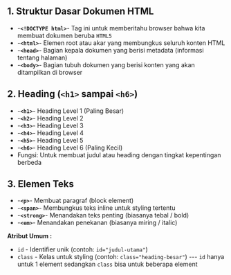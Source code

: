 ## 1. Struktur Dasar Dokumen HTML

- -**`<!DOCTYPE html>`**- Tag ini untuk memberitahu browser bahwa kita membuat dokumen beruba `HTML5`
- -**`<html>`**- Elemen root atau akar yang membungkus seluruh konten HTML
- -**`<head>`**- Bagian kepala dokumen yang berisi metadata (informasi tentang halaman)
- -**`<body>`**- Bagian tubuh dokumen yang berisi konten yang akan ditampilkan di browser

## 2. Heading (`<h1>` sampai `<h6>`)

- -**`<h1>`**- Heading Level 1 (Paling Besar)
- -**`<h2>`**- Heading Level 2
- -**`<h3>`**- Heading Level 3
- -**`<h4>`**- Heading Level 4
- -**`<h5>`**- Heading Level 5
- -**`<h6>`**- Heading Level 6 (Paling Kecil)
- Fungsi: Untuk membuat judul atau heading dengan tingkat kepentingan berbeda

## 3. Elemen Teks

- -**`<p>`**- Membuat paragraf (block element)
- -**`<span>`**- Membungkus teks inline untuk styling tertentu
- -**`<strong>`**- Menandakan teks penting (biasanya tebal / bold)
- -**`<em>`**- Menandakan penekanan (biasanya miring / italic)

**Atribut Umum :**

- `id` - Identifier unik (contoh: `id="judul-utama"`)
- `class` - Kelas untuk styling (contoh: `class="heading-besar"`)
  --- `id` hanya untuk 1 element sedangkan `class` bisa untuk beberapa element
